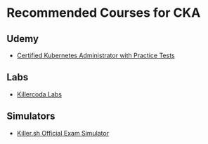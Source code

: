 # Recommended Courses for CKA

## Udemy
- [Certified Kubernetes Administrator with Practice Tests](https://www.udemy.com/course/certified-kubernetes-administrator-with-practice-tests/)

## Labs
- [Killercoda Labs](https://killercoda.com/sachin/course/CKA)

## Simulators
- [Killer.sh Official Exam Simulator](https://killer.sh/cka)
